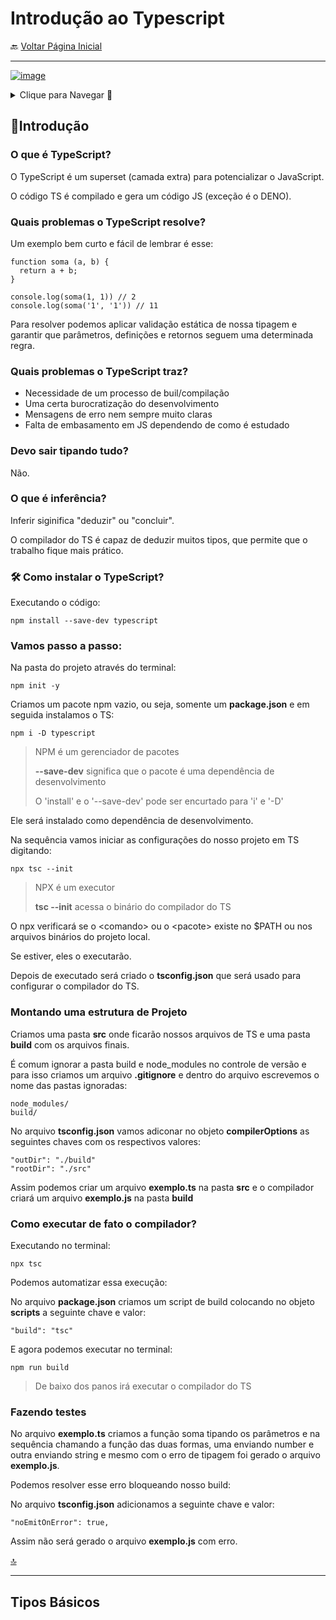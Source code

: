 <h1 id="topo">Introdução ao Typescript</h1>

🔙 [Voltar Página Inicial](https://github.com/brseghese/vtex-hiring-coders-3)

---

[![image](https://img.shields.io/badge/TypeScript-007ACC?style=for-the-badge&logo=typescript&logoColor=white)](https://www.typescriptlang.org/)

<details>
<summary>Clique para Navegar 🔽</summary>

◻️​ <a href="#intro">Introdução</a>

- <a href="#instalar">Como instalar o TypeScript?</a>

◻️​ <a href="#tipos">Tipos Básicos</a>

</details>

<h2 id="intro">🚀Introdução</h2>

<h3>O que é TypeScript?</h3>

O TypeScript é um superset (camada extra) para potencializar o JavaScript.

O código TS é compilado e gera um código JS (exceção é o DENO).

<h3>Quais problemas o TypeScript resolve?</h3>

Um exemplo bem curto e fácil de lembrar é esse:

```
function soma (a, b) {
  return a + b;
}

console.log(soma(1, 1)) // 2
console.log(soma('1', '1')) // 11
```

Para resolver podemos aplicar validação estática de nossa tipagem e garantir que parâmetros, definições e retornos seguem uma determinada regra.

### Quais problemas o TypeScript traz?

- Necessidade de um processo de buil/compilação
- Uma certa burocratização do desenvolvimento
- Mensagens de erro nem sempre muito claras
- Falta de embasamento em JS dependendo de como é estudado

### Devo sair tipando tudo?

Não.

### O que é inferência?

Inferir siginifica "deduzir" ou "concluir".

O compilador do TS é capaz de deduzir muitos tipos, que permite que o trabalho fique mais prático.

<h3 id="instalar">🛠️​ Como instalar o TypeScript?</h3>

Executando o código:

```
npm install --save-dev typescript
```

### Vamos passo a passo:

Na pasta do projeto através do terminal:

```
npm init -y
```

Criamos um pacote npm vazio, ou seja, somente um **package.json** e em seguida instalamos o TS:

```
npm i -D typescript
```

> NPM é um gerenciador de pacotes
>
> **--save-dev** significa que o pacote é uma dependência de desenvolvimento
>
> O 'install' e o '--save-dev' pode ser encurtado para 'i' e '-D'

Ele será instalado como dependência de desenvolvimento.

Na sequência vamos iniciar as configurações do nosso projeto em TS digitando:

```
npx tsc --init
```

> NPX é um executor
>
> **tsc --init** acessa o binário do compilador do TS

O npx verificará se o \<comando> ou o \<pacote> existe no $PATH ou nos arquivos binários do projeto local.

Se estiver, eles o executarão.

Depois de executado será criado o **tsconfig.json** que será usado para configurar o compilador do TS.

### Montando uma estrutura de Projeto

Criamos uma pasta **src** onde ficarão nossos arquivos de TS e uma pasta **build** com os arquivos finais.

É comum ignorar a pasta build e node_modules no controle de versão e para isso criamos um arquivo **.gitignore** e dentro do arquivo escrevemos o nome das pastas ignoradas:

```
node_modules/
build/
```

No arquivo **tsconfig.json** vamos adiconar no objeto **compilerOptions** as seguintes chaves com os respectivos valores:

```
"outDir": "./build"
"rootDir": "./src"
```

Assim podemos criar um arquivo **exemplo.ts** na pasta **src** e o compilador criará um arquivo **exemplo.js** na pasta **build**

### Como executar de fato o compilador?

Executando no terminal:

```
npx tsc
```

Podemos automatizar essa execução:

No arquivo **package.json** criamos um script de build colocando no objeto **scripts** a seguinte chave e valor:

```
"build": "tsc"
```

E agora podemos executar no terminal:

```
npm run build
```

> De baixo dos panos irá executar o compilador do TS

### Fazendo testes

No arquivo **exemplo.ts** criamos a função soma tipando os parâmetros e na sequência chamando a função das duas formas, uma enviando number e outra enviando string e mesmo com o erro de tipagem foi gerado o arquivo **exemplo.js**.

Podemos resolver esse erro bloqueando nosso build:

No arquivo **tsconfig.json** adicionamos a seguinte chave e valor:

```
"noEmitOnError": true,
```

Assim não será gerado o arquivo **exemplo.js** com erro.

<a href="#topo">🔝</a>

---

<h2 id="tipos">Tipos Básicos</h2>

